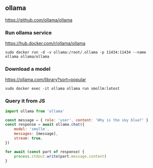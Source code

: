 
## ollama

https://github.com/ollama/ollama

### Run ollama service

https://hub.docker.com/r/ollama/ollama

`sudo docker run -d -v ollama:/root/.ollama -p 11434:11434 --name ollama ollama/ollama`

### Download a model

https://ollama.com/library?sort=popular

`sudo docker exec -it ollama ollama run smollm:latest`

### Query it from JS

```js
import ollama from 'ollama'

const message = { role: 'user', content: 'Why is the sky blue?' }
const response = await ollama.chat({
    model: 'smollm',
    messages: [message],
    stream: true,
})

for await (const part of response) {
    process.stdout.write(part.message.content)
}
```